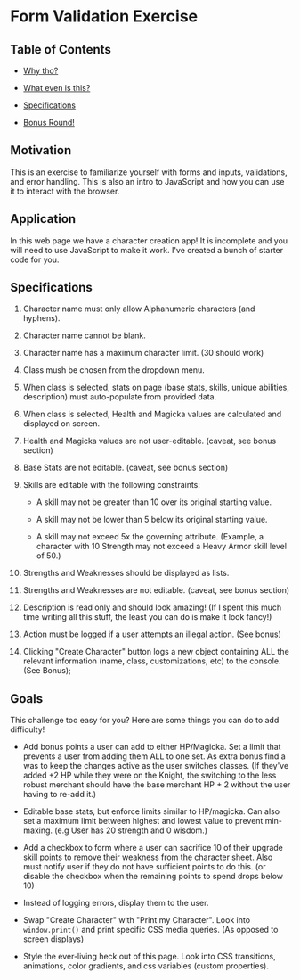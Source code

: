 # Form Validation Exercise

## Table of Contents

* [Why tho?](#motivation)

* [What even is this?](#application)

* [Specifications](#specifications)

* [Bonus Round!](#goals)

## Motivation

This is an exercise to familiarize yourself with forms and inputs, validations, and error handling. This is also an intro to JavaScript and how you can use it to interact with the browser.

## Application

In this web page we have a character creation app! It is incomplete and you will need to use JavaScript to make it work. I've created a bunch of starter code for you.

## Specifications

1. Character name must only allow Alphanumeric characters (and hyphens).
2. Character name cannot be blank.
3. Character name has a maximum character limit. (30 should work)
4. Class mush be chosen from the dropdown menu.
5. When class is selected, stats on page (base stats, skills, unique abilities, description) must auto-populate from provided data.
6. When class is selected, Health and Magicka values are calculated and displayed on screen.
7. Health and Magicka values are not user-editable. (caveat, see bonus section)
8. Base Stats are not editable. (caveat, see bonus section)
9. Skills are editable with the following constraints:

    * A skill may not be greater than 10 over its original starting value.

    * A skill may not be lower than 5 below its original starting value.

    * A skill may not exceed 5x the governing attribute. (Example, a character with 10 Strength may not exceed a Heavy Armor skill level of 50.)

10. Strengths and Weaknesses should be displayed as lists.
11. Strengths and Weaknesses are not editable. (caveat, see bonus section)
12. Description is read only and should look amazing! (If I spent this much time writing all this stuff, the least you can do is make it look fancy!)
13. Action must be logged if a user attempts an illegal action. (See bonus)
14. Clicking "Create Character" button logs a new object containing ALL the relevant information (name, class, customizations, etc) to the console. (See Bonus);

## Goals

This challenge too easy for you? Here are some things you can do to add difficulty!

* Add bonus points a user can add to either HP/Magicka. Set a limit that prevents a user from adding them ALL to one set. As extra bonus find a was to keep the changes active as the user switches classes. (If they've added +2 HP while they were on the Knight, the switching to the less robust merchant should have the base merchant HP + 2 without the user having to re-add it.)

* Editable base stats, but enforce limits similar to HP/magicka. Can also set a maximum limit between highest and lowest value to prevent min-maxing. (e.g User has 20 strength and 0 wisdom.)

* Add a checkbox to form where a user can sacrifice 10 of their upgrade skill points to remove their weakness from the character sheet. Also must notify user if they do not have sufficient points to do this. (or disable the checkbox when the remaining points to spend drops below 10)

* Instead of logging errors, display them to the user.

* Swap "Create Character" with "Print my Character". Look into `window.print()` and print specific CSS media queries. (As opposed to screen displays)

* Style the ever-living heck out of this page. Look into CSS transitions, animations, color gradients, and css variables (custom properties).